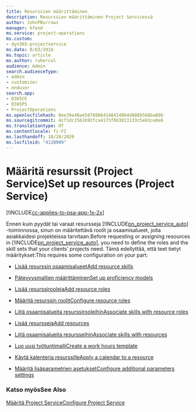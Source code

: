 ```yaml
---
title: Resurssien määrittäminen
description: Resurssien määrittäminen Project Servicessä
author: JohnPBurrows
manager: kfend
ms.service: project-operations
ms.custom:
- dyn365-projectservice
ms.date: 8/03/2018
ms.topic: article
ms.author: ruhercul
audience: Admin
search.audienceType:
- admin
- customizer
- enduser
search.app:
- D365CE
- D365PS
- ProjectOperations
ms.openlocfilehash: 0ee39e48ae587898641484149b4d886b568ba80b
ms.sourcegitcommit: 4cf1dc1561b92fca4175f0b3813133c5e63ce8e6
ms.translationtype: HT
ms.contentlocale: fi-FI
ms.lasthandoff: 10/28/2020
ms.locfileid: "4128909"
---
```

# <a name="set-up-resources-project-service"></a><span data-ttu-id="712b1-103">Määritä resurssit (Project Service)</span><span class="sxs-lookup"><span data-stu-id="712b1-103">Set up resources (Project Service)</span></span>

[!INCLUDE[cc-applies-to-psa-app-1x-2x](../includes/cc-applies-to-psa-app-1x-2x.md)]

<span data-ttu-id="712b1-104">Ennen kuin pyydät tai varaat resursseja [!INCLUDE[pn_project_service_auto](../includes/pn-project-service-auto.md)] -toiminnossa, sinun on määritettävä roolit ja osaamisalueet, joita asiakkaidesi projekteissa tarvitaan.</span><span class="sxs-lookup"><span data-stu-id="712b1-104">Before requesting or assigning resources in [!INCLUDE[pn_project_service_auto](../includes/pn-project-service-auto.md)], you need to define the roles and the skill sets that your clients’ projects need.</span></span> <span data-ttu-id="712b1-105">Tämä edellyttää, että teet tietyt määritykset:</span><span class="sxs-lookup"><span data-stu-id="712b1-105">This requires some configuration on your part:</span></span>  
  
-   [<span data-ttu-id="712b1-106">Lisää resurssin osaamisalueet</span><span class="sxs-lookup"><span data-stu-id="712b1-106">Add resource skills</span></span>](../psa/add-resource-skills.md)  
  
-   [<span data-ttu-id="712b1-107">Pätevyysmallien määrittäminen</span><span class="sxs-lookup"><span data-stu-id="712b1-107">Set up proficiency models</span></span>](../psa/set-up-proficiency-models.md)  
  
-   [<span data-ttu-id="712b1-108">Lisää resurssirooleja</span><span class="sxs-lookup"><span data-stu-id="712b1-108">Add resource roles</span></span>](../psa/add-resource-roles.md)  
  
-   [<span data-ttu-id="712b1-109">Määritä resurssin roolit</span><span class="sxs-lookup"><span data-stu-id="712b1-109">Configure resource roles</span></span>](../psa/configure-resource-roles.md)  
  
-   [<span data-ttu-id="712b1-110">Liitä osaamisalueita resurssirooleihin</span><span class="sxs-lookup"><span data-stu-id="712b1-110">Associate skills with resource roles</span></span>](../psa/associate-skills-with-resource-roles.md)  
  
-   [<span data-ttu-id="712b1-111">Lisää resursseja</span><span class="sxs-lookup"><span data-stu-id="712b1-111">Add resources</span></span>](../psa/add-resources.md)  
  
-   [<span data-ttu-id="712b1-112">Liitä osaamisalueita resursseihin</span><span class="sxs-lookup"><span data-stu-id="712b1-112">Associate skills with resources</span></span>](../psa/associate-skills-with-resources.md)  
  
-   [<span data-ttu-id="712b1-113">Luo uusi työtuntimalli</span><span class="sxs-lookup"><span data-stu-id="712b1-113">Create a work hours template</span></span>](../psa/create-work-hours-template.md)  
  
-   [<span data-ttu-id="712b1-114">Käytä kalenteria resurssille</span><span class="sxs-lookup"><span data-stu-id="712b1-114">Apply a calendar to a resource</span></span>](../psa/apply-calendar-resource.md)  
  
-   [<span data-ttu-id="712b1-115">Määritä lisäparametrien asetukset</span><span class="sxs-lookup"><span data-stu-id="712b1-115">Configure additional parameters settings</span></span>](../psa/configure-additional-parameters-settings.md)  
  
### <a name="see-also"></a><span data-ttu-id="712b1-116">Katso myös</span><span class="sxs-lookup"><span data-stu-id="712b1-116">See Also</span></span>  
 [<span data-ttu-id="712b1-117">Määritä Project Service</span><span class="sxs-lookup"><span data-stu-id="712b1-117">Configure Project Service</span></span>](../psa/configure.md)
